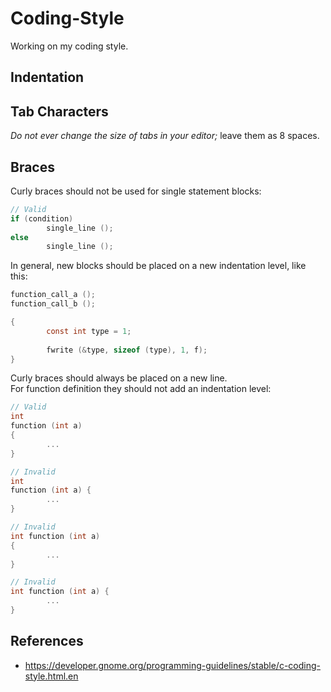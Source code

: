 # Coding-Style
Working on my coding style.

## Indentation

## Tab Characters
*Do not ever change the size of tabs in your editor;* leave them as 8 spaces.

## Braces
Curly braces should not be used for single statement blocks: 

```C
// Valid
if (condition)
        single_line ();
else
        single_line ();
```

In general, new blocks should be placed on a new indentation level, like this: 

```C
function_call_a ();
function_call_b ();

{
        const int type = 1;
        
        fwrite (&type, sizeof (type), 1, f); 
}
```

Curly braces should always be placed on a new line.   
For function definition they should not add an indentation level:

```C
// Valid
int
function (int a)
{
        ...
}
```

```C
// Invalid
int
function (int a) {
        ...
}

// Invalid
int function (int a)
{
        ...
}

// Invalid
int function (int a) {
        ...
}
```

## References
* https://developer.gnome.org/programming-guidelines/stable/c-coding-style.html.en
